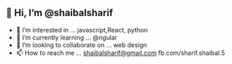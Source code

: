 ## 👋 Hi, I’m @shaibalsharif
- 👀 I’m interested in ... javascript,React, python
- 🌱 I’m currently learning ... @ngular 
- 💞️ I’m looking to collaborate on ...  web design
- 📫 How to reach me ... shaibalsharif@gmail.com
                          fb.com/sharif.shaibal.5

<!---
shaibalsharif/shaibalsharif is a ✨ special ✨ repository because its `README.md` (this file) appears on your GitHub profile.
You can click the Preview link to take a look at your changes.
--->
